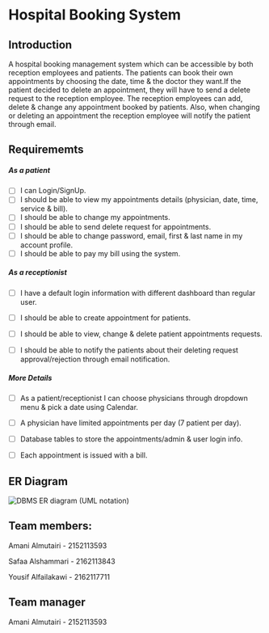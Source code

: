 # Hospital Booking System

## Introduction 

A hospital booking management system which can be accessible by both reception employees and patients. The patients can book their own appointments by choosing the date, time & the doctor they want.If the patient decided to delete an appointment, they will have to send a delete request to the reception employee. The reception employees can add, delete & change any appointment booked by patients. Also, when changing or deleting an appointment the reception employee will notify the patient through email.

## Requirememts 

##### As a patient 
- [ ] I can Login/SignUp.
- [ ] I should be able to view my appointments details (physician, date, time, service & bill).
- [ ] I should be able to change my appointments.
- [ ] I should be able to send delete request for appointments.
- [ ] I should be able to change password, email, first & last name in my account profile.
- [ ] I should be able to pay my bill using the system.

##### As a receptionist
- [ ] I have a default login information with different dashboard than regular user.
- [ ] I should be able to create appointment for patients.
- [ ] I should be able to view, change & delete patient appointments requests.
- [ ] I should be able to notify the patients about  their deleting request approval/rejection through email notification.


##### More Details
- [ ] As a patient/receptionist I can choose physicians through dropdown menu & pick a date using Calendar.
- [ ] A physician have limited appointments per day (7 patient per day).
- [ ] Database tables to store the appointments/admin & user login info.
- [ ] Each appointment is issued with a bill.


## ER Diagram 
![DBMS ER diagram (UML notation)](https://user-images.githubusercontent.com/75279870/121392429-0f8aed00-c958-11eb-9dbf-742b603ca5fe.png)





## Team members:
Amani Almutairi - 2152113593

Safaa Alshammari - 2162113843

Yousif Alfailakawi - 2162117711

## Team manager
Amani Almutairi - 2152113593

